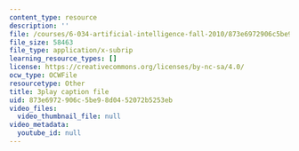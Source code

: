 ```yaml
---
content_type: resource
description: ''
file: /courses/6-034-artificial-intelligence-fall-2010/873e6972906c5be98d0452072b5253eb_A6Ud6oUCRak.vtt
file_size: 58463
file_type: application/x-subrip
learning_resource_types: []
license: https://creativecommons.org/licenses/by-nc-sa/4.0/
ocw_type: OCWFile
resourcetype: Other
title: 3play caption file
uid: 873e6972-906c-5be9-8d04-52072b5253eb
video_files:
  video_thumbnail_file: null
video_metadata:
  youtube_id: null
---
```

